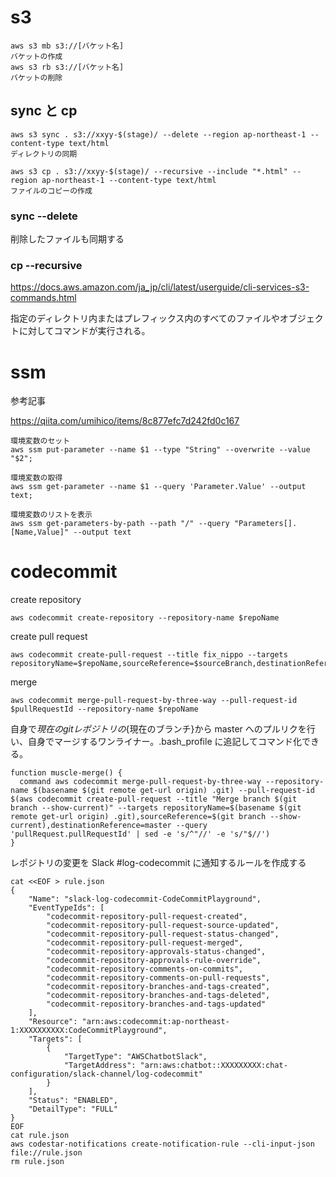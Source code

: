 # s3

```
aws s3 mb s3://[バケット名]
バケットの作成
aws s3 rb s3://[バケット名]
バケットの削除
```

## sync と cp

```
aws s3 sync . s3://xxyy-$(stage)/ --delete --region ap-northeast-1 --content-type text/html
ディレクトリの同期

aws s3 cp . s3://xxyy-$(stage)/ --recursive --include "*.html" --region ap-northeast-1 --content-type text/html
ファイルのコピーの作成
```

### sync --delete

削除したファイルも同期する

### cp --recursive

https://docs.aws.amazon.com/ja_jp/cli/latest/userguide/cli-services-s3-commands.html

指定のディレクトリ内またはプレフィックス内のすべてのファイルやオブジェクトに対してコマンドが実行される。

# ssm

参考記事

https://qiita.com/umihico/items/8c877efc7d242fd0c167

```
環境変数のセット
aws ssm put-parameter --name $1 --type "String" --overwrite --value "$2";

環境変数の取得
aws ssm get-parameter --name $1 --query 'Parameter.Value' --output text;

環境変数のリストを表示
aws ssm get-parameters-by-path --path "/" --query "Parameters[].[Name,Value]" --output text
```

# codecommit

create repository

```
aws codecommit create-repository --repository-name $repoName
```

create pull request

```
aws codecommit create-pull-request --title fix_nippo --targets repositoryName=$repoName,sourceReference=$sourceBranch,destinationReference=$destinationBranch
```

merge

```
aws codecommit merge-pull-request-by-three-way --pull-request-id $pullRequestId --repository-name $repoName
```

自身で${現在のgitレポジトリ}の${現在のブランチ}から master へのプルリクを行い、自身でマージするワンライナー。.bash_profile に追記してコマンド化できる。

```
function muscle-merge() {
  command aws codecommit merge-pull-request-by-three-way --repository-name $(basename $(git remote get-url origin) .git) --pull-request-id $(aws codecommit create-pull-request --title "Merge branch $(git branch --show-current)" --targets repositoryName=$(basename $(git remote get-url origin) .git),sourceReference=$(git branch --show-current),destinationReference=master --query 'pullRequest.pullRequestId' | sed -e 's/^"//' -e 's/"$//')
}
```

レポジトリの変更を Slack #log-codecommit に通知するルールを作成する

```
cat <<EOF > rule.json
{
    "Name": "slack-log-codecommit-CodeCommitPlayground",
    "EventTypeIds": [
        "codecommit-repository-pull-request-created",
        "codecommit-repository-pull-request-source-updated",
        "codecommit-repository-pull-request-status-changed",
        "codecommit-repository-pull-request-merged",
        "codecommit-repository-approvals-status-changed",
        "codecommit-repository-approvals-rule-override",
        "codecommit-repository-comments-on-commits",
        "codecommit-repository-comments-on-pull-requests",
        "codecommit-repository-branches-and-tags-created",
        "codecommit-repository-branches-and-tags-deleted",
        "codecommit-repository-branches-and-tags-updated"
    ],
    "Resource": "arn:aws:codecommit:ap-northeast-1:XXXXXXXXXX:CodeCommitPlayground",
    "Targets": [
        {
            "TargetType": "AWSChatbotSlack",
            "TargetAddress": "arn:aws:chatbot::XXXXXXXXX:chat-configuration/slack-channel/log-codecommit"
        }
    ],
    "Status": "ENABLED",
    "DetailType": "FULL"
}
EOF
cat rule.json
aws codestar-notifications create-notification-rule --cli-input-json file://rule.json
rm rule.json
```

